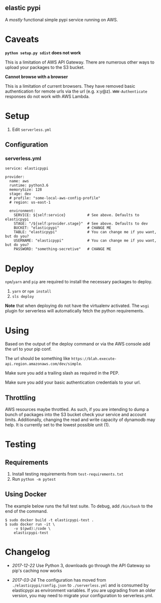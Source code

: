 elastic pypi
------------

A *mostly* functional simple pypi service running on AWS.

# Caveats

**`python setup.py sdist` does not work**

This is a limitation of AWS API Gateway. There are numerous other ways to upload your packages to the S3 bucket.

**Cannot browse with a browser**

This is a limitation of current browsers. They have removed basic authentication for remote urls via the url (e.g. x:y@z). `WWW-Authenticate` responses do not work with AWS Lambda.

# Setup

1. Edit `serverless.yml`

## Configuration

### serverless.yml

```
service: elasticpypi

provider:
  name: aws
  runtime: python3.6
  memorySize: 128
  stage: dev
  # profile: "some-local-aws-config-profile"
  # region: us-east-1

  environment:
    SERVICE: ${self:service}          # See above. Defaults to elasticpypi
    STAGE: "/${self:provider.stage}"  # See above. Defaults to dev
    BUCKET: "elasticpypi"             # CHANGE ME
    TABLE: "elasticpypi"              # You can change me if you want, but do you?
    USERNAME: "elasticpypi"           # You can change me if you want, but do you?
    PASSWORD: "something-secretive"   # CHANGE ME
```

# Deploy

`npm`/`yarn` and `pip` are required to install the necessary packages to deploy.

1. `yarn` or `npm install`
1. `sls deploy`


**Note** that when deploying do not have the virtualenv activated. The `wsgi` plugin for serverless will automatically fetch the python requirements.

# Using

Based on the output of the deploy command or via the AWS console add the url to your pip conf.

The url should be something like `https://blah.execute-api.region.amazonaws.com/dev/simple`.

Make sure you add a trailing slash as required in the PEP.

Make sure you add your basic authentication credentials to your url.

## Throttling

AWS resources maybe throttled. As such, if you are intending to dump a bunch of packages into the S3 bucket check your
service and account limits. Additionally, changing the read and write capacity of dynamodb may help. It is currently set
to the lowest possible unit (1).

# Testing

## Requirements

1. Install testing requirements from `test-requirements.txt`
1. Run `python -m pytest`

## Using Docker

The example below runs the full test suite. To debug, add `/bin/bash` to the end of the command.

    $ sudo docker build -t elasticpypi-test .
    $ sudo docker run -it \
        -v $(pwd):/code \
        elasticpypi-test

# Changelog

* *2017-12-22* Use Python 3, downloads go through the API Gateway so pip's caching now works

* *2017-03-24* The configuration has moved from `./elasticpypi/config.json` to `./serverless.yml` and is consumed by elasticpypi as environment variables. If you are upgrading from an older version, you may need to migrate your configuration to serverless.yml.

